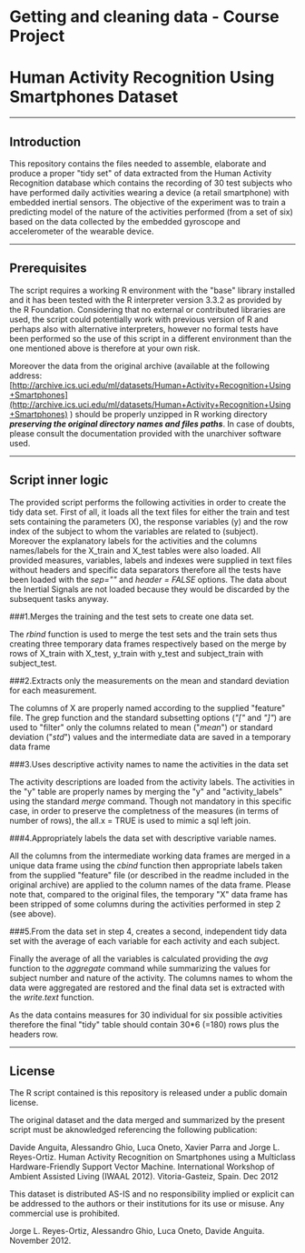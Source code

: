 # Getting and cleaning data - Course Project
# Human Activity Recognition Using Smartphones Dataset
_________________________________
## Introduction

This repository contains the files needed to assemble, elaborate and produce a proper "tidy set" of data extracted from the Human Activity Recognition database which contains the 
recording of 30 test subjects who have performed daily activities wearing a device (a retail smartphone) with embedded inertial sensors.
The objective of the experiment was to train a predicting model of the nature of the activities performed (from a set of six) based on the data collected by the embedded gyroscope and accelerometer of the wearable device.
_________________________________
## Prerequisites

The script requires a working R environment with the "base" library installed and it has been tested with the R interpreter version 3.3.2 as provided by the R Foundation. Considering that no external or contributed libraries
are used, the script could potentially work with previous version of R and perhaps also with alternative interpreters, however no formal tests have been performed so the use of this script in a different environment than the one mentioned above is therefore at your own risk.

Moreover the data from the original archive (available at the following address: [http://archive.ics.uci.edu/ml/datasets/Human+Activity+Recognition+Using+Smartphones](http://archive.ics.uci.edu/ml/datasets/Human+Activity+Recognition+Using+Smartphones)
) should be properly unzipped in R working directory __*preserving the original directory names and files paths*__. 
In case of doubts, please consult the documentation provided with the unarchiver software used.
_________________________________
## Script inner logic

The provided script performs the following activities in order to create the tidy data set.
First of all, it loads all the text files for either the train and test sets containing the parameters (X), the response variables (y) and the row index of the subject 
to whom the variables are related to (subject). Moreover the explanatory labels for the activities and the columns names/labels for the X_train and X_test tables were also loaded. 
All provided measures, variables, labels and indexes were supplied in text files without headers and specific data separators therefore all the tests have been loaded with the _sep=""_ and _header = FALSE_ options.
The data about the Inertial Signals are not loaded because they would be discarded by the subsequent tasks anyway. 

###1.Merges the training and the test sets to create one data set. 

The _rbind_ function is used to merge the test sets and the train sets thus creating three temporary data frames respectively based on the merge by rows of X_train with X_test, y_train with y_test and subject_train with subject_test. 

###2.Extracts only the measurements on the mean and standard deviation for each measurement. 

The columns of X are properly named according to the supplied "feature" file.
The grep function and the standard subsetting options (_"["_ and _"]"_) are used to "filter" only the columns related to mean ("*mean*") or standard deviation ("*std*") values and the intermediate data are saved in a temporary data frame 
 
###3.Uses descriptive activity names to name the activities in the data set

The activity descriptions are loaded from the activity labels. The activities in the "y" table are properly names by merging the "y" and "activity_labels" using the standard _merge_ command. 
Though not mandatory in this specific case, in order to preserve the completness of the measures (in terms of number of rows), the all.x = TRUE is used to mimic a sql left join.

###4.Appropriately labels the data set with descriptive variable names. 

All the columns from the intermediate working data frames are merged in a unique data frame using the _cbind_ function then appropriate labels taken from the supplied "feature" file (or described in the readme included in the original archive) are applied to the column names of the data frame. 
Please note that, compared to the original files, the temporary "X" data frame has been stripped of some columns during the activities performed in step 2 (see above).

###5.From the data set in step 4, creates a second, independent tidy data set with the average of each variable for each activity and each subject.

Finally the average of all the variables is calculated providing the _avg_ function to the _aggregate_ command while summarizing the values for subject number and nature of the activity. 
The columns names to whom the data were aggregated are restored and the final data set is extracted with the _write.text_ function.

As the data contains measures for 30 individual for six possible activities therefore the final "tidy" table should contain 30*6 (=180) rows plus the headers row.
_________________________________
## License

The R script contained is this repository is released under a public domain license.

The original dataset and the data merged and summarized by the present script must be aknowledged referencing the following publication: 

Davide Anguita, Alessandro Ghio, Luca Oneto, Xavier Parra and Jorge L. Reyes-Ortiz. Human Activity Recognition on Smartphones using a Multiclass Hardware-Friendly Support Vector Machine. International Workshop of Ambient Assisted Living (IWAAL 2012). Vitoria-Gasteiz, Spain. Dec 2012

This dataset is distributed AS-IS and no responsibility implied or explicit can be addressed to the authors or their institutions for its use or misuse. Any commercial use is prohibited.

Jorge L. Reyes-Ortiz, Alessandro Ghio, Luca Oneto, Davide Anguita. November 2012.
